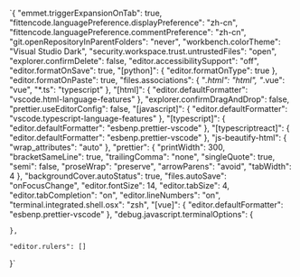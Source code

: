 `{
    "emmet.triggerExpansionOnTab": true,
    "fittencode.languagePreference.displayPreference": "zh-cn",
    "fittencode.languagePreference.commentPreference": "zh-cn",
    "git.openRepositoryInParentFolders": "never",
    "workbench.colorTheme": "Visual Studio Dark",
    "security.workspace.trust.untrustedFiles": "open",
    "explorer.confirmDelete": false,
    "editor.accessibilitySupport": "off",
    "editor.formatOnSave": true,
    "[python]": {
        "editor.formatOnType": true
    },
    "editor.formatOnPaste": true,
    "files.associations": {
        "*.html": "html",
        "*.vue": "vue",
        "*.ts": "typescript"
    },
    "[html]": {
        "editor.defaultFormatter": "vscode.html-language-features"
    },
    "explorer.confirmDragAndDrop": false,
    "prettier.useEditorConfig": false,
    "[javascript]": {
        "editor.defaultFormatter": "vscode.typescript-language-features"
    },
    "[typescript]": {
        "editor.defaultFormatter": "esbenp.prettier-vscode"
    },
    "[typescriptreact]": {
        "editor.defaultFormatter": "esbenp.prettier-vscode"
    },
    "js-beautify-html": {
        "wrap_attributes": "auto"
    },
    "prettier": {
        "printWidth": 300,
        "bracketSameLine": true,
        "trailingComma": "none",
        "singleQuote": true,
        "semi": false,
        "proseWrap": "preserve",
        "arrowParens": "avoid",
        "tabWidth": 4
    },
    "backgroundCover.autoStatus": true,
    "files.autoSave": "onFocusChange",
    "editor.fontSize": 14,
    "editor.tabSize": 4,
    "editor.tabCompletion": "on",
    "editor.lineNumbers": "on",
    "terminal.integrated.shell.osx": "zsh",
    "[vue]": {
        "editor.defaultFormatter": "esbenp.prettier-vscode"
    },
    "debug.javascript.terminalOptions": {

    },

    "editor.rulers": []
}`
